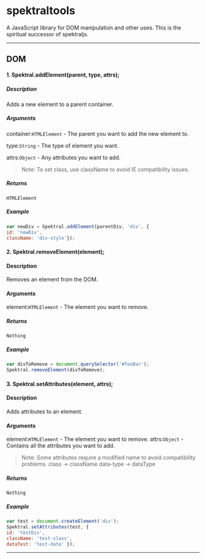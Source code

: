 spektraltools
=============
A JavaScript library for DOM manipulation and other uses. This is the spiritual successor of spektraljs.

---

## DOM

#### 1. Spektral.addElement(parent, type, attrs);

##### Description
Adds a new element to a parent container.

##### Arguments
container:`HTMLElement` - The parent you want to add the new element to.

type:`String` - The type of element you want.

attrs:`Object` - Any attributes you want to add. 
>Note: To set class, use className to avoid IE compatibility issues.

##### Returns
`HTMLElement`

##### Example

```javascript
var newDiv = Spektral.addElement(parentDiv, 'div', { 
id: 'newDiv', 
className: 'div-style'});
```

#### 2. Spektral.removeElement(element);

#### Description
Removes an element from the DOM.

#### Arguments
element:`HTMLElement` - The element you want to remove.

##### Returns
`Nothing`

##### Example

```javascript
var divToRemove = document.querySelector('#fooBar');
Spektral.removeElement(divToRemove);
```

#### 3. Spektral.setAttributes(element, attrs);

#### Description
Adds attributes to an element.

#### Arguments
element:`HTMLElement` - The element you want to remove.
attrs:`Object` - Contains all the attributes you want to add.
>Note: Some attributes require a modified name to avoid compatibility problems.
>class -> className
>data-type -> dataType

##### Returns
`Nothing`

##### Example

```javascript
var test = document.createElement('div');
Spektral.setAttributes(test, { 
id: 'testDiv', 
className: 'test-class', 
dataTest: 'test-data' });
```
---


